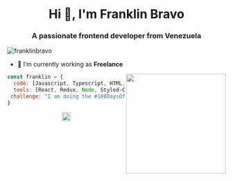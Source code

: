 <h1 align="center">Hi 👋, I'm Franklin Bravo</h1>
<h3 align="center">A passionate frontend developer from Venezuela</h3>
<p align="left"> <img src="https://komarev.com/ghpvc/?username=franklinbravo" alt="franklinbravo" /> </p>

- 🔭 I’m currently working as **Freelance**
<img align='right' src="https://media.giphy.com/media/M9gbBd9nbDrOTu1Mqx/giphy.gif" width="230">

```javascript
const franklin = {
  code: [Javascript, Typescript, HTML, CSS],
  tools: [React, Redux, Node, Styled-Components, Jest, Apollo Graphql, WebSocket, Workbox],
 challenge: "I am doing the #100DaysOfCode challenge focused on react and typescript"
}
```
<p align="center">
  <a href="https://linkedin.com/in/franklin-bravo" target="blank"><img align="center" src="https://cdn.jsdelivr.net/npm/simple-icons@3.0.1/icons/linkedin.svg" alt="franklin-bravo" height="20" width="20" /></a>
</p>
